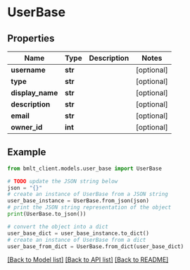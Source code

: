 # UserBase


## Properties

Name | Type | Description | Notes
------------ | ------------- | ------------- | -------------
**username** | **str** |  | [optional] 
**type** | **str** |  | [optional] 
**display_name** | **str** |  | [optional] 
**description** | **str** |  | [optional] 
**email** | **str** |  | [optional] 
**owner_id** | **int** |  | [optional] 

## Example

```python
from bmlt_client.models.user_base import UserBase

# TODO update the JSON string below
json = "{}"
# create an instance of UserBase from a JSON string
user_base_instance = UserBase.from_json(json)
# print the JSON string representation of the object
print(UserBase.to_json())

# convert the object into a dict
user_base_dict = user_base_instance.to_dict()
# create an instance of UserBase from a dict
user_base_from_dict = UserBase.from_dict(user_base_dict)
```
[[Back to Model list]](../README.md#documentation-for-models) [[Back to API list]](../README.md#documentation-for-api-endpoints) [[Back to README]](../README.md)


